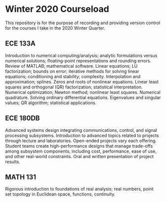 # Winter 2020 Courseload

This repository is for the purpose of recording and providing version control for the courses I take in the 2020 Winter Quarter.

## ECE 133A

Introduction to numerical computing/analysis; analytic formulations versus numerical solutions; floating-point representations and rounding errors. Review of MATLAB; mathematical software. Linear equations; LU factorization; bounds on error; iterative methods for solving linear equations; conditioning and stability; complexity. Interpolation and approximation; splines. Zeros and roots of nonlinear equations. Linear least squares and orthogonal (QR) factorization; statistical interpretation. Numerical optimization; Newton method; nonlinear least squares. Numerical quadrature. Solving ordinary differential equations. Eigenvalues and singular values; QR algorithm; statistical applications.

## ECE 180DB

 Advanced systems design integrating communications, control, and signal processing subsystems. Introduction to advanced topics related to projects through lecture and laboratories. Open-ended projects vary each offering. Student teams create high-performance designs that manage trade-offs among subsystem components, including cost, performance, ease of use, and other real-world constraints. Oral and written presentation of project results.

## MATH 131

Rigorous introduction to foundations of real analysis; real numbers, point set topology in Euclidean space, functions, continuity.
